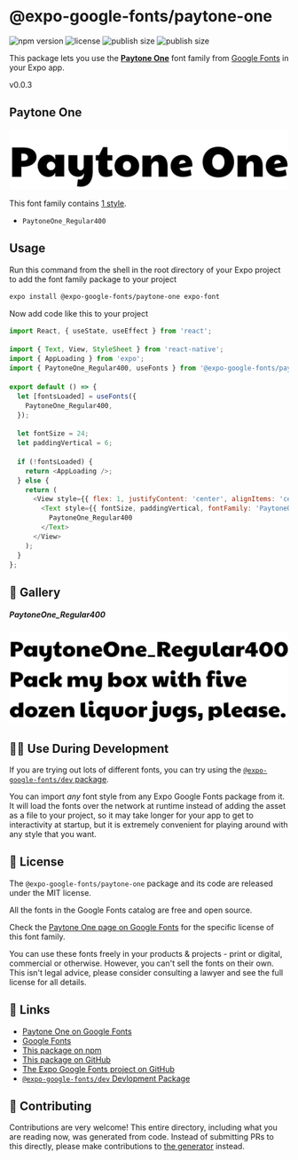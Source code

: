 # @expo-google-fonts/paytone-one

![npm version](https://flat.badgen.net/npm/v/@expo-google-fonts/paytone-one)
![license](https://flat.badgen.net/github/license/expo/google-fonts)
![publish size](https://flat.badgen.net/packagephobia/install/@expo-google-fonts/paytone-one)
![publish size](https://flat.badgen.net/packagephobia/publish/@expo-google-fonts/paytone-one)

This package lets you use the [**Paytone One**](https://fonts.google.com/specimen/Paytone+One) font family from [Google Fonts](https://fonts.google.com/) in your Expo app.

v0.0.3

## Paytone One

![Paytone One](./font-family.png)

This font family contains [1 style](#-gallery).

- `PaytoneOne_Regular400`

## Usage

Run this command from the shell in the root directory of your Expo project to add the font family package to your project
```sh
expo install @expo-google-fonts/paytone-one expo-font
```

Now add code like this to your project
```js
import React, { useState, useEffect } from 'react';

import { Text, View, StyleSheet } from 'react-native';
import { AppLoading } from 'expo';
import { PaytoneOne_Regular400, useFonts } from '@expo-google-fonts/paytone-one';

export default () => {
  let [fontsLoaded] = useFonts({
    PaytoneOne_Regular400,
  });

  let fontSize = 24;
  let paddingVertical = 6;

  if (!fontsLoaded) {
    return <AppLoading />;
  } else {
    return (
      <View style={{ flex: 1, justifyContent: 'center', alignItems: 'center' }}>
        <Text style={{ fontSize, paddingVertical, fontFamily: 'PaytoneOne_Regular400' }}>
          PaytoneOne_Regular400
        </Text>
      </View>
    );
  }
};

```

## 🔡 Gallery

##### PaytoneOne_Regular400
![PaytoneOne_Regular400](./8b6fb867bea8e0668b3117749a0c761f24623a872f905f98462fb83791b88b00.ttf.png)


## 👩‍💻 Use During Development

If you are trying out lots of different fonts, you can try using the [`@expo-google-fonts/dev` package](https://github.com/expo/google-fonts/tree/master/font-packages/dev#readme).

You can import *any* font style from any Expo Google Fonts package from it. It will load the fonts
over the network at runtime instead of adding the asset as a file to your project, so it may take longer
for your app to get to interactivity at startup, but it is extremely convenient
for playing around with any style that you want.

## 📖 License

The `@expo-google-fonts/paytone-one` package and its code are released under the MIT license.

All the fonts in the Google Fonts catalog are free and open source.

Check the [Paytone One page on Google Fonts](https://fonts.google.com/specimen/Paytone+One) for the specific license of this font family.

You can use these fonts freely in your products & projects - print or digital, commercial or otherwise. However, you can't sell the fonts on their own. This isn't legal advice, please consider consulting a lawyer and see the full license for all details.

## 🔗 Links

- [Paytone One on Google Fonts](https://fonts.google.com/specimen/Paytone+One)
- [Google Fonts](https://fonts.google.com/)
- [This package on npm](https://www.npmjs.com/package/@expo-google-fonts/paytone-one)
- [This package on GitHub](https://github.com/expo/google-fonts/tree/master/font-packages/paytone-one)
- [The Expo Google Fonts project on GitHub](https://github.com/expo/google-fonts)
- [`@expo-google-fonts/dev` Devlopment Package](https://github.com/expo/google-fonts/tree/master/font-packages/dev)


## 🤝 Contributing

Contributions are very welcome! This entire directory, including what you are reading now, was generated from code. Instead of submitting PRs to this directly, please make contributions to [the generator](https://github.com/expo/google-fonts/tree/master/packages/generator) instead.
